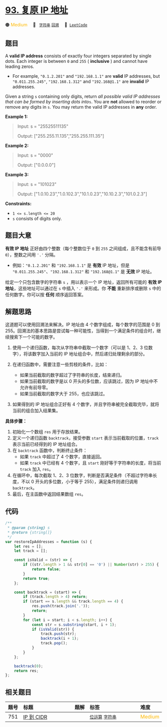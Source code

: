 # [93. 复原 IP 地址](https://leetcode.com/problems/restore-ip-addresses)

🟠 <font color=#ffb800>Medium</font>&emsp; 🔖&ensp; [`字符串`](/leetcode-js/outline/tag/string.md) [`回溯`](/leetcode-js/outline/tag/backtracking.md)&emsp; 🔗&ensp;[`LeetCode`](https://leetcode.com/problems/restore-ip-addresses)

## 题目

A **valid IP address** consists of exactly four integers separated by single
dots. Each integer is between `0` and `255` ( **inclusive** ) and cannot have
leading zeros.

- For example, `"0.1.2.201"` and `"192.168.1.1"` are **valid** IP addresses, but `"0.011.255.245"`, `"192.168.1.312"` and `"192.168@1.1"` are **invalid** IP addresses.

Given a string `s` containing only digits, return _all possible valid IP
addresses that can be formed by inserting dots into_`s`. You are **not**
allowed to reorder or remove any digits in `s`. You may return the valid IP
addresses in **any** order.

**Example 1:**

> Input: s = "25525511135"
>
> Output: ["255.255.11.135","255.255.111.35"]

**Example 2:**

> Input: s = "0000"
>
> Output: ["0.0.0.0"]

**Example 3:**

> Input: s = "101023"
>
> Output: ["1.0.10.23","1.0.102.3","10.1.0.23","10.10.2.3","101.0.2.3"]

**Constraints:**

- `1 <= s.length <= 20`
- `s` consists of digits only.

## 题目大意

**有效 IP 地址** 正好由四个整数（每个整数位于 `0` 到 `255` 之间组成，且不能含有前导 `0`），整数之间用 `'.'` 分隔。

- 例如：`"0.1.2.201"` 和 `"192.168.1.1"` 是 **有效** IP 地址，但是 `"0.011.255.245"`、`"192.168.1.312"` 和 `"192.168@1.1"` 是 **无效** IP 地址。

给定一个只包含数字的字符串 `s` ，用以表示一个 IP 地址，返回所有可能的 **有效 IP 地址**，这些地址可以通过在 `s` 中插入 `'.'` 来形成。你 **不能** 重新排序或删除 `s` 中的任何数字。你可以按 **任何** 顺序返回答案。

## 解题思路

这道题可以使用回溯法来解决。IP 地址由 4 个数字组成，每个数字的范围是 0 到 255。回溯法的基本思路是尝试每一种可能性，当得到一个满足条件的组合时，继续搜索下一个可能的数字。

1. 使用一个递归函数，每次从字符串中截取一个数字（可以是 1、2、3 位数字），将该数字加入当前的 IP 地址组合中，然后递归处理剩余的部分。

2. 在递归函数中，需要注意一些剪枝的条件，比如：

   - 如果当前截取的数字超过了字符串的长度，结束递归。
   - 如果当前截取的数字是以 0 开头的多位数，应该跳过，因为 IP 地址中不允许有前导零。
   - 如果当前截取的数字大于 255，也应该跳过。

3. 如果得到的 IP 地址组合正好有 4 个数字，并且字符串被完全截取完毕，就将当前的组合加入结果集。

**具体步骤：**

1. 初始化一个数组 `res` 用于存放结果。
2. 定义一个递归函数 `backtrack`，接受参数 `start` 表示当前截取的位置，`track` 表示当前已经得到的 IP 地址组合。
3. 在 `backtrack` 函数中，判断终止条件：
   - 如果 `track` 中超过了 4 个数字，直接返回。
   - 如果 `track` 中已经有 4 个数字，且 `start` 刚好等于字符串的长度，将当前 `track` 加入 `res`。
4. 在循环中，每次截取 1、2、3 位数字，判断是否满足条件（不超过字符串长度，不以 0 开头的多位数，小于等于 255），满足条件则递归调用 `backtrack`。
5. 最后，在主函数中返回结果数组 `res`。

## 代码

```javascript
/**
 * @param {string} s
 * @return {string[]}
 */
var restoreIpAddresses = function (s) {
	let res = [];
	let track = [];

	const isValid = (str) => {
		if ((str.length > 1 && str[0] == '0') || Number(str) > 255) {
			return false;
		}
		return true;
	};

	const backtrack = (start) => {
		if (track.length > 4) return;
		if (start == s.length && track.length == 4) {
			res.push(track.join('.'));
			return;
		}
		for (let i = start; i < s.length; i++) {
			const str = s.substring(start, i + 1);
			if (isValid(str)) {
				track.push(str);
				backtrack(i + 1);
				track.pop();
			}
		}
	};

	backtrack(0);
	return res;
};
```

## 相关题目

<!-- prettier-ignore -->
| 题号 | 标题 | 题解 | 标签 | 难度 |
| :------: | :------ | :------: | :------ | :------ |
| 751 | [IP 到 CIDR](https://leetcode.com/problems/ip-to-cidr) |  |  [`位运算`](/leetcode-js/outline/tag/bit-manipulation.md) [`字符串`](/leetcode-js/outline/tag/string.md) | <font color=#ffb800>Medium</font> |

<style>
.blue {
    background-color: #096dd9;
    padding: 0.25rem 0.5rem;
    margin: 0;
    font-size: 0.85em;
    border-radius: 3px;
    color: white;
    font-weight: 500;
}
table th:first-of-type { width: 10%; }
table th:nth-of-type(2) { width: 35%; }
table th:nth-of-type(3) { width: 10%; }
table th:nth-of-type(4) { width: 35%; }
table th:nth-of-type(5) { width: 10%; }
</style>
